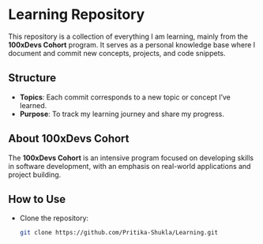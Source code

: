 # Learning Repository

This repository is a collection of everything I am learning, mainly from the **100xDevs Cohort** program. It serves as a personal knowledge base where I document and commit new concepts, projects, and code snippets.

## Structure
- **Topics**: Each commit corresponds to a new topic or concept I’ve learned.
- **Purpose**: To track my learning journey and share my progress.

## About 100xDevs Cohort
The **100xDevs Cohort** is an intensive program focused on developing skills in software development, with an emphasis on real-world applications and project building.

## How to Use
- Clone the repository:
  ```bash
  git clone https://github.com/Pritika-Shukla/Learning.git

